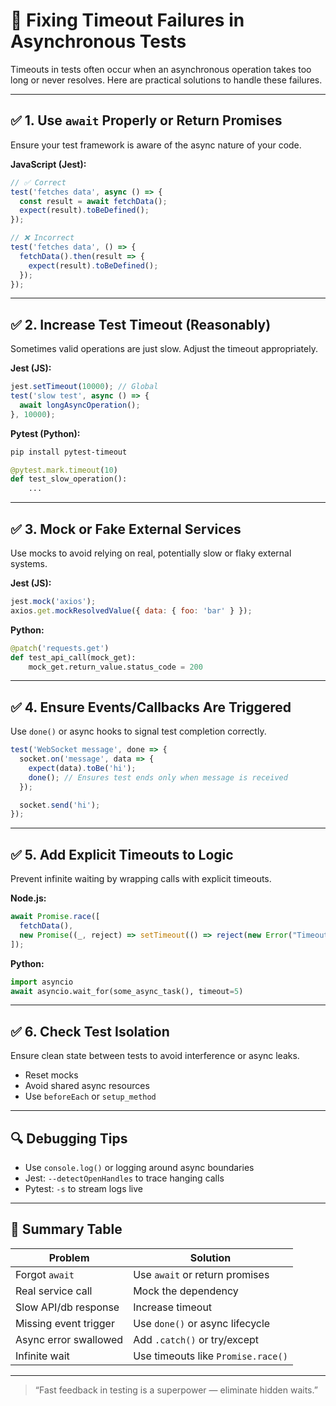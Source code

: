 
# 🧪 Fixing Timeout Failures in Asynchronous Tests

Timeouts in tests often occur when an asynchronous operation takes too long or never resolves. Here are practical solutions to handle these failures.

---

## ✅ 1. Use `await` Properly or Return Promises

Ensure your test framework is aware of the async nature of your code.

**JavaScript (Jest):**
```js
// ✅ Correct
test('fetches data', async () => {
  const result = await fetchData();
  expect(result).toBeDefined();
});

// ❌ Incorrect
test('fetches data', () => {
  fetchData().then(result => {
    expect(result).toBeDefined();
  });
});
```

---

## ✅ 2. Increase Test Timeout (Reasonably)

Sometimes valid operations are just slow. Adjust the timeout appropriately.

**Jest (JS):**
```js
jest.setTimeout(10000); // Global
test('slow test', async () => {
  await longAsyncOperation();
}, 10000);
```

**Pytest (Python):**
```bash
pip install pytest-timeout
```

```python
@pytest.mark.timeout(10)
def test_slow_operation():
    ...
```

---

## ✅ 3. Mock or Fake External Services

Use mocks to avoid relying on real, potentially slow or flaky external systems.

**Jest (JS):**
```js
jest.mock('axios');
axios.get.mockResolvedValue({ data: { foo: 'bar' } });
```

**Python:**
```python
@patch('requests.get')
def test_api_call(mock_get):
    mock_get.return_value.status_code = 200
```

---

## ✅ 4. Ensure Events/Callbacks Are Triggered

Use `done()` or async hooks to signal test completion correctly.

```js
test('WebSocket message', done => {
  socket.on('message', data => {
    expect(data).toBe('hi');
    done(); // Ensures test ends only when message is received
  });

  socket.send('hi');
});
```

---

## ✅ 5. Add Explicit Timeouts to Logic

Prevent infinite waiting by wrapping calls with explicit timeouts.

**Node.js:**
```js
await Promise.race([
  fetchData(),
  new Promise((_, reject) => setTimeout(() => reject(new Error("Timeout")), 5000))
]);
```

**Python:**
```python
import asyncio
await asyncio.wait_for(some_async_task(), timeout=5)
```

---

## ✅ 6. Check Test Isolation

Ensure clean state between tests to avoid interference or async leaks.

- Reset mocks
- Avoid shared async resources
- Use `beforeEach` or `setup_method`

---

## 🔍 Debugging Tips

- Use `console.log()` or logging around async boundaries
- Jest: `--detectOpenHandles` to trace hanging calls
- Pytest: `-s` to stream logs live

---

## 🚀 Summary Table

| Problem                     | Solution                                |
|----------------------------|-----------------------------------------|
| Forgot `await`             | Use `await` or return promises          |
| Real service call          | Mock the dependency                     |
| Slow API/db response       | Increase timeout                        |
| Missing event trigger      | Use `done()` or async lifecycle         |
| Async error swallowed      | Add `.catch()` or try/except            |
| Infinite wait              | Use timeouts like `Promise.race()`      |

---

> “Fast feedback in testing is a superpower — eliminate hidden waits.”
